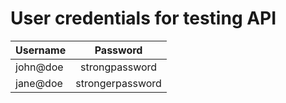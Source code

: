 # User credentials for testing API

| Username |     Password     |
| -------- | :--------------: |
| john@doe |  strongpassword  |
| jane@doe | strongerpassword |
